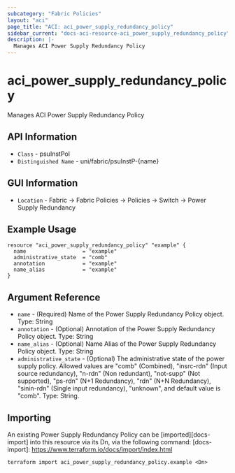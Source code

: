 ```yaml
---
subcategory: "Fabric Policies"
layout: "aci"
page_title: "ACI: aci_power_supply_redundancy_policy"
sidebar_current: "docs-aci-resource-aci_power_supply_redundancy_policy"
description: |-
  Manages ACI Power Supply Redundancy Policy
---
```


# aci_power_supply_redundancy_policy #

Manages ACI Power Supply Redundancy Policy

## API Information ##

* `Class` - psuInstPol
* `Distinguished Name` - uni/fabric/psuInstP-{name}

## GUI Information ##

* `Location` - Fabric -> Fabric Policies -> Policies -> Switch -> Power Supply Redundancy

## Example Usage ##

```hcl
resource "aci_power_supply_redundancy_policy" "example" {
  name                  = "example"
  administrative_state  = "comb"
  annotation            = "example"
  name_alias            = "example"
}
```

## Argument Reference ##

* `name` - (Required) Name of the Power Supply Redundancy Policy object. Type: String
* `annotation` - (Optional) Annotation of the Power Supply Redundancy Policy object. Type: String
* `name_alias` - (Optional) Name Alias of the Power Supply Redundancy Policy object. Type: String
* `administrative_state` - (Optional) The administrative state of the power supply policy. Allowed values are "comb" (Combined), "insrc-rdn" (Input source redundancy), "n-rdn" (Non redundant), "not-supp" (Not supported), "ps-rdn" (N+1 Redundancy), "rdn" (N+N Redundancy), "sinin-rdn" (Single input redundancy), "unknown", and default value is "comb". Type: String.

## Importing ##

An existing Power Supply Redundancy Policy can be [imported][docs-import] into this resource via its Dn, via the following command:
[docs-import]: https://www.terraform.io/docs/import/index.html

```
terraform import aci_power_supply_redundancy_policy.example <Dn>
```